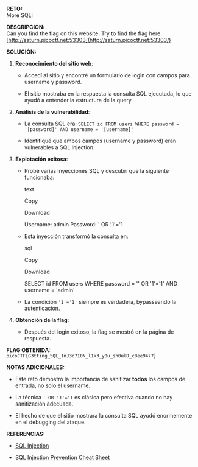 **RETO:**  
More SQLi

**DESCRIPCIÓN:**  
Can you find the flag on this website. Try to find the flag here.  
[http://saturn.picoctf.net:53303](http://saturn.picoctf.net:53303/)

**SOLUCIÓN:**

1. **Reconocimiento del sitio web**:
    
    - Accedí al sitio y encontré un formulario de login con campos para username y password.
        
    - El sitio mostraba en la respuesta la consulta SQL ejecutada, lo que ayudó a entender la estructura de la query.
        
2. **Análisis de la vulnerabilidad**:
    
    - La consulta SQL era: `SELECT id FROM users WHERE password = '[password]' AND username = '[username]'`
        
    - Identifiqué que ambos campos (username y password) eran vulnerables a SQL Injection.
        
3. **Explotación exitosa**:
    
    - Probé varias inyecciones SQL y descubrí que la siguiente funcionaba:
        
        text
        
        Copy
        
        Download
        
        Username: admin
        Password: ' OR '1'='1
        
    - Esta inyección transformó la consulta en:
        
        sql
        
        Copy
        
        Download
        
        SELECT id FROM users WHERE password = '' OR '1'='1' AND username = 'admin'
        
    - La condición `'1'='1'` siempre es verdadera, bypasseando la autenticación.
        
4. **Obtención de la flag**:
    
    - Después del login exitoso, la flag se mostró en la página de respuesta.
        

**FLAG OBTENIDA:**  
`picoCTF{G3tting_5QL_1nJ3c7I0N_l1k3_y0u_sh0ulD_c8ee9477}`

**NOTAS ADICIONALES:**

- Este reto demostró la importancia de sanitizar **todos** los campos de entrada, no solo el username.
    
- La técnica `' OR '1'='1` es clásica pero efectiva cuando no hay sanitización adecuada.
    
- El hecho de que el sitio mostrara la consulta SQL ayudó enormemente en el debugging del ataque.
    

**REFERENCIAS:**

- [SQL Injection](https://owasp.org/www-community/attacks/SQL_Injection)
    
- [SQL Injection Prevention Cheat Sheet](https://cheatsheetseries.owasp.org/cheatsheets/SQL_Injection_Prevention_Cheat_Sheet.html)